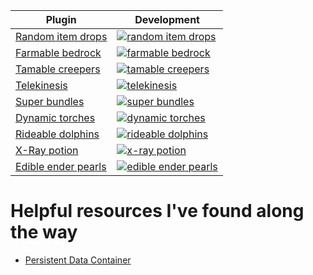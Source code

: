 
| Plugin | Development |
|---|---|
| [Random item drops](random-item-drops) | [![random item drops](http://img.youtube.com/vi/GjmFuuPANYE/0.jpg)](https://youtu.be/GjmFuuPANYE) |
| [Farmable bedrock](farmable-bedrock) | [![farmable bedrock](http://img.youtube.com/vi/GAsYyvqbhp4/0.jpg)](https://youtu.be/GAsYyvqbhp4) |
| [Tamable creepers](tamable-creepers) | [![tamable creepers](http://img.youtube.com/vi/IOaPcC1XZSI/0.jpg)](https://youtu.be/IOaPcC1XZSI) |
| [Telekinesis](telekinesis) | [![telekinesis](http://img.youtube.com/vi/9hQOl0RlpFo/0.jpg)](https://youtu.be/9hQOl0RlpFo) |
| [Super bundles](super-bundles) | [![super bundles](http://img.youtube.com/vi/zpRynOJi0Qg/0.jpg)](https://youtu.be/zpRynOJi0Qg) |
| [Dynamic torches](dynamic-torches) | [![dynamic torches](http://img.youtube.com/vi/2-uJBHjSdc8/0.jpg)](https://youtu.be/2-uJBHjSdc8) |
| [Rideable dolphins](rideable-dolphins) | [![rideable dolphins](http://img.youtube.com/vi/wg0q-tVEfTk/0.jpg)](https://youtu.be/wg0q-tVEfTk) |
| [X-Ray potion](xray-potion) | [![x-ray potion](http://img.youtube.com/vi/pT1qjkRishk/0.jpg)](https://youtu.be/pT1qjkRishk) |
| [Edible ender pearls](warps) | [![edible ender pearls](http://img.youtube.com/vi/MSLA2fF2rB4/0.jpg)](https://youtu.be/MSLA2fF2rB4) |


# Helpful resources I've found along the way

- [Persistent Data Container](https://www.spigotmc.org/threads/a-guide-to-1-14-persistentdataholder-api.371200/)

